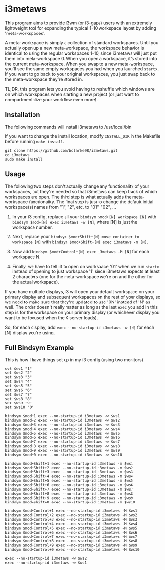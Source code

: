 # i3metaws
This program aims to provide i3wm (or i3-gaps) users with an extremely
lightweight tool for expanding the typical 1-10 workspace layout by adding
'meta-workspaces'.

A meta-workspace is simply a collection of standard workspaces. Until you
actually open up a new meta-workspace, the workspace behavior is identical
to using the regular workspaces 1-10, since i3metaws will just put them into
meta-workspace 0. When you open a workspace, it's stored into the current
meta-workspace. When you swap to a new meta-workspace, you'll see the same
empty workspaces you had when you launched `startx`. If you want to go back
to your original workspaces, you just swap back to the meta-workspace they're
stored in.

TL;DR, this program lets you avoid having to reshuffle which windows are on
which workspaces when starting a new project (or just want to compartmentalize
your workflow even more).

## Installation
The following commands will install i3metaws to /usr/local/bin.

If you want to change the install location, modify `INSTALL_DIR` in
the Makefile before running `make install`.
```
git clone https://github.com/bclarke98/i3metaws.git
cd i3metaws
sudo make install
```

## Usage
The following two steps don't actually change any functionality of your
workspaces, but they're needed so that i3metaws can keep track of which
workspaces are open. The third step is what actually adds the meta-workspace
functionality. The final step is just to change the default initial workspace(s)
names from "1", "2", etc. to "01", "02", ...

1. In your i3 config, replace all your `bindsym $mod+[N] workspace [N]` with
`bindsym $mod+[N] exec i3metaws -w [N]`, where [N] is just the workspace number.

2. Next, replace your `bindsym $mod+Shift+[N] move container to workspace [N]`
with `bindsym $mod+Shift+[N] exec i3metaws -m [N]`.

3. Now add `bindsym $mod+Control+[N] exec i3metaws -M [N]` for each
workspace N.

4. Finally, we have to tell i3 to open on workspace '01' when we run `startx`
instead of opening to just workspace '1' since i3metaws expects at least 2
characters (one for the meta-workspace we're on and the other for the actual
workspace).

If you have multiple displays, i3 will open your default workspace on your
primary display and subsequent workspaces on the rest of your displays, so
we need to make sure that they're updated to use '0N' instead of 'N' as well.
The order doesn't really matter as long as the last `exec` you add in this step
is for the workspace on your primary display (or whichever display you want to
be focused when the X server loads).

So, for each display, add `exec --no-startup-id i3metaws -w [N]` for each [N]
display you're using.

## Full Bindsym Example
This is how I have things set up in my i3 config (using two monitors)
```
set $ws1 "1"
set $ws2 "2"
set $ws3 "3"
set $ws4 "4"
set $ws5 "5"
set $ws6 "6"
set $ws7 "7"
set $ws8 "8"
set $ws9 "9"
set $ws10 "0"

bindsym $mod+1 exec --no-startup-id i3metaws -w $ws1
bindsym $mod+2 exec --no-startup-id i3metaws -w $ws2
bindsym $mod+3 exec --no-startup-id i3metaws -w $ws3
bindsym $mod+4 exec --no-startup-id i3metaws -w $ws4
bindsym $mod+5 exec --no-startup-id i3metaws -w $ws5
bindsym $mod+6 exec --no-startup-id i3metaws -w $ws6
bindsym $mod+7 exec --no-startup-id i3metaws -w $ws7
bindsym $mod+8 exec --no-startup-id i3metaws -w $ws8
bindsym $mod+9 exec --no-startup-id i3metaws -w $ws9
bindsym $mod+0 exec --no-startup-id i3metaws -w $ws10

bindsym $mod+Shift+1 exec --no-startup-id i3metaws -m $ws1
bindsym $mod+Shift+2 exec --no-startup-id i3metaws -m $ws2
bindsym $mod+Shift+3 exec --no-startup-id i3metaws -m $ws3
bindsym $mod+Shift+4 exec --no-startup-id i3metaws -m $ws4
bindsym $mod+Shift+5 exec --no-startup-id i3metaws -m $ws5
bindsym $mod+Shift+6 exec --no-startup-id i3metaws -m $ws6
bindsym $mod+Shift+7 exec --no-startup-id i3metaws -m $ws7
bindsym $mod+Shift+8 exec --no-startup-id i3metaws -m $ws8
bindsym $mod+Shift+9 exec --no-startup-id i3metaws -m $ws9
bindsym $mod+Shift+0 exec --no-startup-id i3metaws -m $ws10

bindsym $mod+Control+1 exec --no-startup-id i3metaws -M $ws1
bindsym $mod+Control+2 exec --no-startup-id i3metaws -M $ws2
bindsym $mod+Control+3 exec --no-startup-id i3metaws -M $ws3
bindsym $mod+Control+4 exec --no-startup-id i3metaws -M $ws4
bindsym $mod+Control+5 exec --no-startup-id i3metaws -M $ws5
bindsym $mod+Control+6 exec --no-startup-id i3metaws -M $ws6
bindsym $mod+Control+7 exec --no-startup-id i3metaws -M $ws7
bindsym $mod+Control+8 exec --no-startup-id i3metaws -M $ws8
bindsym $mod+Control+9 exec --no-startup-id i3metaws -M $ws9
bindsym $mod+Control+0 exec --no-startup-id i3metaws -M $ws10

exec --no-startup-id i3metaws -w $ws2
exec --no-startup-id i3metaws -w $ws1
```
